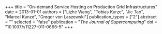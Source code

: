 +++
title = "On-demand Service Hosting on Production Grid Infrastructures"
date = 2013-01-01
authors = ["Lizhe Wang", "Tobias Kurze", "Jie Tao", "Marcel Kunze", "Gregor von Laszewski"]
publication_types = ["2"]
abstract = ""
selected = "false"
publication = "*The Journal of Supercomputing*"
doi = "10.1007/s11227-011-0666-5"
+++

